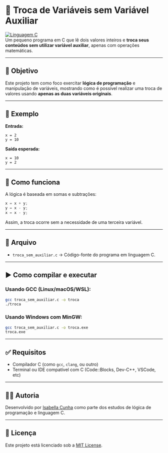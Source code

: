 # 🔁 Troca de Variáveis sem Variável Auxiliar

[![Linguagem C](https://img.shields.io/badge/linguagem-C-blue)](https://www.open-std.org/jtc1/sc22/wg14/)  
Um pequeno programa em C que lê dois valores inteiros e **troca seus conteúdos sem utilizar variável auxiliar**, apenas com operações matemáticas.

---

## 🧠 Objetivo

Este projeto tem como foco exercitar **lógica de programação** e manipulação de variáveis, mostrando como é possível realizar uma troca de valores usando **apenas as duas variáveis originais**.

---

## 🧪 Exemplo

**Entrada:**
```
x = 2  
y = 10
```

**Saída esperada:**
```
x = 10  
y = 2
```

---

## 🔧 Como funciona

A lógica é baseada em somas e subtrações:

```c
x = x + y;
y = x - y;
x = x - y;
```

Assim, a troca ocorre sem a necessidade de uma terceira variável.

---

## 📂 Arquivo

- `troca_sem_auxiliar.c` → Código-fonte do programa em linguagem C.

---

## ▶️ Como compilar e executar

### Usando GCC (Linux/macOS/WSL):

```bash
gcc troca_sem_auxiliar.c -o troca
./troca
```

### Usando Windows com MinGW:

```bash
gcc troca_sem_auxiliar.c -o troca.exe
troca.exe
```

---

## ✅ Requisitos

- Compilador C (como `gcc`, `clang`, ou outro)
- Terminal ou IDE compatível com C (Code::Blocks, Dev-C++, VSCode, etc)

---

## 👩‍💻 Autoria

Desenvolvido por [Isabella Cunha](https://github.com/IsabellaCunha14) como parte dos estudos de lógica de programação e linguagem C.

---

## 📘 Licença

Este projeto está licenciado sob a [MIT License](LICENSE).
